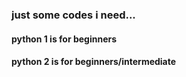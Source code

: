  ### just some codes i need...
 #### python 1 is for beginners
  #### python 2 is for beginners/intermediate